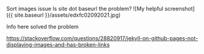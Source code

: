 ---
---
Sort images issue
Is site dot baseurl the problem?
![My helpful screenshot]({{ site.baseurl }}/assets/edxfc02092021.jpg)

Info here solved the problem

https://stackoverflow.com/questions/28820917/jekyll-on-github-pages-not-displaying-images-and-has-broken-links
